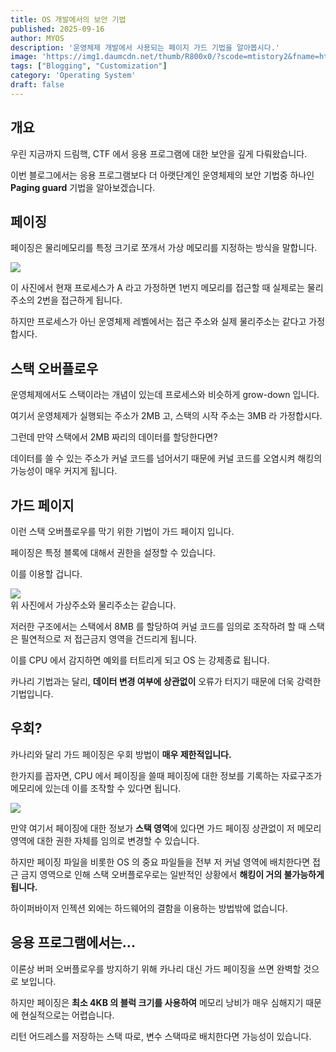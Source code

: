 ```yaml
---
title: OS 개발에서의 보안 기법
published: 2025-09-16
author: MYOS
description: '운영체제 개발에서 사용되는 페이지 가드 기법을 알아봅시다.'
image: 'https://img1.daumcdn.net/thumb/R800x0/?scode=mtistory2&fname=https%3A%2F%2Ft1.daumcdn.net%2Fcfile%2Ftistory%2F26053538586482B414'
tags: ["Blogging", "Customization"]
category: 'Operating System'
draft: false
---
```



## 개요
우린 지금까지 드림핵, CTF 에서 응용 프로그램에 대한 보안을 깊게 다뤄왔습니다.

이번 블로그에서는 응용 프로그램보다 더 아랫단계인 운영체제의 보안 기법중 하나인 **Paging guard** 기법을 알아보겠습니다.

## 페이징

페이징은 물리메모리를 특정 크기로 쪼개서 가상 메모리를 지정하는 방식을 말합니다.

<image src="Virtual_memory.png">

이 사진에서 현재 프로세스가 A 라고 가정하면 1번지 메모리를 접근할 때 실제로는 물리주소의 2번을 접근하게 됩니다.

하지만 프로세스가 아닌 운영체제 레벨에서는 접근 주소와 실제 물리주소는 같다고 가정합시다.

## 스택 오버플로우

운영체제에서도 스택이라는 개념이 있는데 프로세스와 비슷하게 grow-down 입니다.

여기서 운영체제가 실행되는 주소가 2MB 고, 스택의 시작 주소는 3MB 라 가정합시다.

그런데 만약 스택에서 2MB 짜리의 데이터를 할당한다면?

데이터를 쓸 수 있는 주소가 커널 코드를 넘어서기 때문에 커널 코드를 오염시켜 해킹의 가능성이 매우 커지게 됩니다.

## 가드 페이지

이런 스택 오버플로우를 막기 위한 기법이 가드 페이지 입니다.

페이징은 특정 블록에 대해서 권한을 설정할 수 있습니다.

이를 이용할 겁니다.

<image src="guard_paging.png">

<br>
위 사진에서 가상주소와 물리주소는 같습니다.

<br>

저러한 구조에서는 스택에서 8MB 를 할당하여 커널 코드를 임의로 조작하려 할 때 스택은 필연적으로 저 접근금지 영역을 건드리게 됩니다.

이를 CPU 에서 감지하면 예외를 터트리게 되고 OS 는 강제종료 됩니다.

카나리 기법과는 달리, **데이터 변경 여부에 상관없이** 오류가 터지기 때문에 더욱 강력한 기법입니다.

## 우회?

카나리와 달리 가드 페이징은 우회 방법이 **매우 제한적입니다.**

한가지를 꼽자면, CPU 에서 페이징을 쓸때 페이징에 대한 정보를 기록하는 자료구조가 메모리에 있는데 이를 조작할 수 있다면 됩니다.

<image src="guard_paging.png">

<br>

만약 여기서 페이징에 대한 정보가 **스택 영역**에 있다면 가드 페이징 상관없이 저 메모리 영역에 대한 권한 자체를 임의로 변경할 수 있습니다.

하지만 페이징 파일을 비롯한 OS 의 중요 파일들을 전부 저 커널 영역에 배치한다면 접근 금지 영역으로 인해 스택 오버플로우로는 일반적인 상황에서 **해킹이 거의 불가능하게 됩니다.**

하이퍼바이저 인젝션 외에는 하드웨어의 결함을 이용하는 방법밖에 없습니다.

## 응용 프로그램에서는...

이론상 버퍼 오버플로우를 방지하기 위해 카나리 대신 가드 페이징을 쓰면 완벽할 것으로 보입니다.

하지만 페이징은 **최소 4KB 의 블럭 크기를 사용하여** 메모리 낭비가 매우 심해지기 때문에 현실적으로는 어렵습니다.

리턴 어드레스를 저장하는 스택 따로, 변수 스택따로 배치한다면 가능성이 있습니다.

